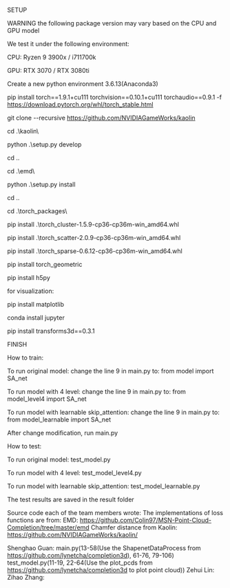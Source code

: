 SETUP

WARNING the following package version may vary based on the CPU and GPU model 

We test it under the following environment:

CPU: Ryzen 9 3900x / i711700k

GPU: RTX 3070 / RTX 3080ti

Create a new python environment 3.6.13(Anaconda3)

pip install torch==1.9.1+cu111 torchvision==0.10.1+cu111 torchaudio==0.9.1 -f https://download.pytorch.org/whl/torch_stable.html

git clone --recursive https://github.com/NVIDIAGameWorks/kaolin

cd .\kaolin\

python .\setup.py develop

cd ..

cd .\emd\

python .\setup.py install

cd ..

cd .\torch_packages\

pip install .\torch_cluster-1.5.9-cp36-cp36m-win_amd64.whl

pip install .\torch_scatter-2.0.9-cp36-cp36m-win_amd64.whl

pip install .\torch_sparse-0.6.12-cp36-cp36m-win_amd64.whl

pip install torch_geometric

pip install h5py

for visualization:

pip install matplotlib

conda install jupyter

pip install transforms3d==0.3.1

FINISH

How to train:

To run original model: change the line 9 in main.py to: from model import SA_net

To run model with 4 level: change the line 9 in main.py to: from model_level4 import SA_net

To run model with learnable skip_attention: change the line 9 in main.py to: from model_learnable import SA_net

After change modification, run main.py

How to test:

To run original model: test_model.py

To run model with 4 level: test_model_level4.py

To run model with learnable skip_attention: test_model_learnable.py

The test results are saved in the result folder




Source code each of the team members wrote:
The implementations of loss functions are from:
EMD: https://github.com/Colin97/MSN-Point-Cloud-Completion/tree/master/emd
Chamfer distance from Kaolin: https://github.com/NVIDIAGameWorks/kaolin/

Shenghao Guan: main.py(13-58(Use the ShapenetDataProcess from https://github.com/lynetcha/completion3d), 61-76, 79-106)
               test_model.py(11-19, 22-64(Use the plot_pcds from https://github.com/lynetcha/completion3d to plot point cloud))
Zehui Lin:
Zihao Zhang: